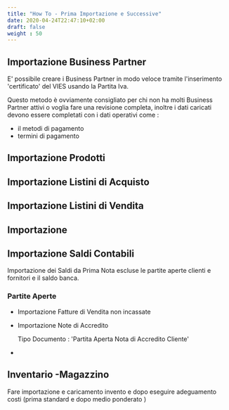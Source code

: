```yaml
---
title: "How To - Prima Importazione e Successive"
date: 2020-04-24T22:47:10+02:00
draft: false
weight : 50
---
```




## Importazione Business Partner

E' possibile creare i Business Partner in modo veloce tramite l'inserimento 'certificato' del VIES usando la Partita Iva.

Questo metodo è ovviamente consigliato per chi non ha molti Business Partner attivi o voglia fare una revisione completa, inoltre i dati caricati devono essere completati con i dati operativi come :
- il metodi di pagamento 
- termini di pagamento


## Importazione Prodotti


## Importazione Listini di Acquisto 

## Importazione Listini di Vendita

## Importazione 
## Importazione Saldi Contabili


Importazione dei Saldi da Prima Nota  escluse le partite aperte clienti e fornitori e il saldo banca.


### Partite Aperte

* Importazione Fatture di Vendita non incassate

* Importazione Note di Accredito 

  Tipo Documento : 'Partita Aperta Nota di Accredito Cliente'
* 

## Inventario -Magazzino

 Fare importazione e caricamento invento e dopo eseguire adeguamento costi (prima standard e dopo medio ponderato )
 
